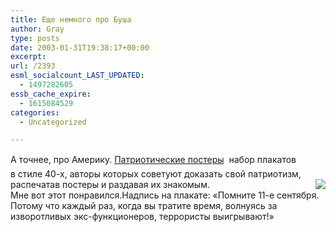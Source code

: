 ```yaml
---
title: Еще немного про Буша
author: Gray
type: posts
date: 2003-01-31T19:38:17+00:00
excerpt:
url: /2393
esml_socialcount_LAST_UPDATED:
  - 1497282605
essb_cache_expire:
  - 1615084529
categories:
  - Uncategorized

---
```








А&nbsp;точнее, про Америку. <a href="http://www.searchengines.ru/blog/archives/000177.html" target="_blank">Патриотические постеры</a>&nbsp;&#151; набор плакатов в&nbsp;стиле <nobr>40-х,</nobr> авторы которых советуют доказать свой патриотизм, распечатав постеры и&nbsp;раздавая их знакомым.<img src="https://i0.wp.com/www.searchengines.ru/blog/images/tn_remember911.jpg?w=740" align="right" border="0" data-recalc-dims="1" />  
Мне вот этот понравился.Надпись на плакате: &laquo;Помните <nobr>11-е</nobr> сентября. Потому что каждый раз, когда вы тратите время, волнуясь за изворотливых <nobr>экс-функционеров,</nobr> террористы выигрывают!&raquo;